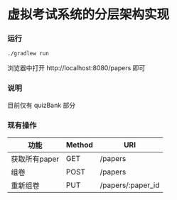 # 虚拟考试系统的分层架构实现

### 运行

```bash
./gradlew run
```

浏览器中打开 http://localhost:8080/papers 即可



### 说明

目前仅有 quizBank 部分



### 现有操作

| 功能          | Method | URI               |
| ------------- | ------ | ----------------- |
| 获取所有paper | GET    | /papers           |
| 组卷          | POST   | /papers           |
| 重新组卷      | PUT    | /papers/:paper_id |